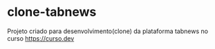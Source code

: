 # clone-tabnews
Projeto criado para desenvolvimento(clone) da plataforma tabnews no curso https://curso.dev
